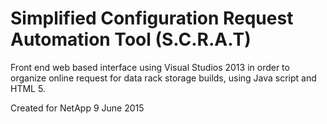 # Simplified Configuration Request Automation Tool (S.C.R.A.T) 

Front end web based interface using Visual Studios 2013 in order to organize online request for data rack storage builds, 
using Java script and HTML 5.

Created for NetApp  9 June 2015 


